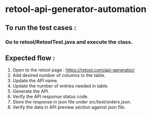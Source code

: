 # retool-api-generator-automation

## To run the test cases :

### Go to retool/RetoolTest.java and execute the class.

## Expected flow :
1. Open to the retool page : https://retool.com/api-generator/
2. Add desired number of columns to the table.
3. Update the API name.
4. Update the number of entries needed in table.
5. Generate the API.
6. Verify the API response status code.
7. Store the response in json file under src/test/orders.json.
8. Verify the data in API preview section against json file.
